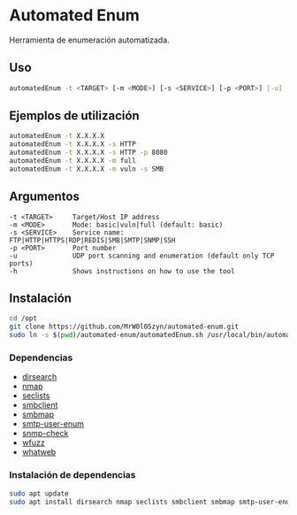 # Automated Enum

Herramienta de enumeración automatizada.

## Uso

```bash
automatedEnum -t <TARGET> [-m <MODE>] [-s <SERVICE>] [-p <PORT>] [-u]
```

## Ejemplos de utilización

```bash
automatedEnum -t X.X.X.X
automatedEnum -t X.X.X.X -s HTTP
automatedEnum -t X.X.X.X -s HTTP -p 8080
automatedEnum -t X.X.X.X -m full
automatedEnum -t X.X.X.X -m vuln -s SMB
```

## Argumentos

```
-t <TARGET>     Target/Host IP address
-m <MODE>       Mode: basic|vuln|full (default: basic)
-s <SERVICE>    Service name: FTP|HTTP|HTTPS|RDP|REDIS|SMB|SMTP|SNMP|SSH
-p <PORT>       Port number
-u              UDP port scanning and enumeration (default only TCP ports)
-h              Shows instructions on how to use the tool
```

## Instalación

```bash
cd /opt
git clone https://github.com/MrW0l05zyn/automated-enum.git
sudo ln -s $(pwd)/automated-enum/automatedEnum.sh /usr/local/bin/automatedEnum
```

### Dependencias

+ [dirsearch](https://github.com/maurosoria/dirsearch)
+ [nmap](https://nmap.org/)
+ [seclists](https://github.com/danielmiessler/SecLists)
+ [smbclient](https://www.samba.org/)
+ [smbmap](https://github.com/ShawnDEvans/smbmap)
+ [smtp-user-enum](http://pentestmonkey.net/tools/user-enumeration/smtp-user-enum)
+ [snmp-check](http://www.nothink.org/codes/snmpcheck/index.php)
+ [wfuzz](https://github.com/xmendez/wfuzz)
+ [whatweb](https://morningstarsecurity.com/research/whatweb)

### Instalación de dependencias

```bash
sudo apt update
sudo apt install dirsearch nmap seclists smbclient smbmap smtp-user-enum snmp-check wfuzz whatweb
```